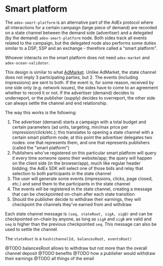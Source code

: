 # Smart platform

The `adex-smart-platform` is an alternative part of the AdEx protocol where all interactions for a certain campaign (large piece of demand) are recorded on a state channel between the demand side (advertiser) and a delegated (by the demand) `adex-smart-platform` node. Both sides track all events related to the campaign, but the delegated node also performs some duties similar to a DSP, SSP and an exchange - therefore called a "smart platform".

Whoever interacts on the smart platform does not need `adex-market` and `adex-ocean-validator`.

This design is similar to what [AdMarket](https://github.com/adchain/admarket). Unlike AdMarket, the state channel does not imply 3 participating parties, but 2. The events (including impressions) are sent to both. If the event is, for some reason, received by one side only (e.g. network issues), the sides have to come to an agreement whether to record it or not. If the advertiser (demand) decides to underreport, or the publisher (supply) decides to overreport, the other side can always settle the channel and end relationship.

The way this works is the following:

1. The advertiser (demand) starts a campaign with a total budget and certain parameters (ad units, targeting, min/max price per impression/click/etc.); this translates to opening a state channel with a certain smart platform node; at this point the advertiser delegates two nodes: one that represents them, and one that represents publishers (called the "smart platform")
2. Publishers who've registered on this particular smart platform will query it every time someone opens their website/app; the query will happen on the client side (in the browser/app), much like regular header bidding; the AdEx SDK will select one of those bids and relay that selection to both participants in the state channel
3. The user will generate some events (impressions, clicks, page closed, etc.) and send them to the participants in the state channel
4. The events will be registered in the state channel, creating a message that can be checkpointed on-chain after each state transition
5. Should the publisher decide to withdraw their earnings, they will checkpoint the channels they've earned from and withdraw


Each state channel message is `(seq, stateRoot, sigA, sigB)` and can be checkpointed on-chain by anyone, as long as `sigA` and `sigB` are valid and `seq` is higher than the previous checkpointed `seq`. This message can also be used to settle the channel.

The `stateRoot` is a `hash(channelId, balancesRoot, eventsRoot)`

@TODO balancesRoot allows to withdraw but not more than the overall channel deposit
@TODO benefits
@TODO how a publisher would withdraw their earnings
@TODO all things of the email

